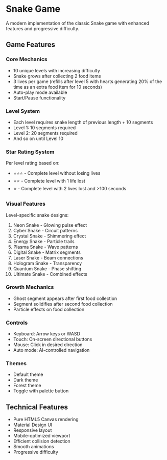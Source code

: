 # Snake Game

A modern implementation of the classic Snake game with enhanced features and progressive difficulty.

## Game Features

### Core Mechanics
- 10 unique levels with increasing difficulty
- Snake grows after collecting 2 food items
- 3 lives per game (refills after level 5 with hearts generating 20% of the time as an extra food item for 10 seconds)
- Auto-play mode available
- Start/Pause functionality

### Level System
- Each level requires snake length of previous length + 10 segments
- Level 1: 10 segments required
- Level 2: 20 segments required
- And so on until Level 10

### Star Rating System
Per level rating based on:
- ⭐⭐⭐ - Complete level without losing lives
- ⭐⭐ - Complete level with 1 life lost
- ⭐ - Complete level with 2 lives lost and >100 seconds

### Visual Features
Level-specific snake designs:
1. Neon Snake - Glowing pulse effect
2. Cyber Snake - Circuit patterns
3. Crystal Snake - Shimmering effect
4. Energy Snake - Particle trails
5. Plasma Snake - Wave patterns
6. Digital Snake - Matrix segments
7. Laser Snake - Beam connections
8. Hologram Snake - Transparency
9. Quantum Snake - Phase shifting
10. Ultimate Snake - Combined effects

### Growth Mechanics
- Ghost segment appears after first food collection
- Segment solidifies after second food collection
- Particle effects on food collection

### Controls
- Keyboard: Arrow keys or WASD
- Touch: On-screen directional buttons
- Mouse: Click in desired direction
- Auto mode: AI-controlled navigation

### Themes
- Default theme
- Dark theme
- Forest theme
- Toggle with palette button

## Technical Features
- Pure HTML5 Canvas rendering
- Material Design UI
- Responsive layout
- Mobile-optimized viewport
- Efficient collision detection
- Smooth animations
- Progressive difficulty